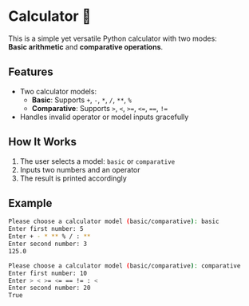 # Calculator 🧮

This is a simple yet versatile Python calculator with two modes:  
**Basic arithmetic** and **comparative operations**.

## Features

- Two calculator models:
  - **Basic**: Supports `+`, `-`, `*`, `/`, `**`, `%`
  - **Comparative**: Supports `>`, `<`, `>=`, `<=`, `==`, `!=`
- Handles invalid operator or model inputs gracefully

## How It Works

1. The user selects a model: `basic` or `comparative`
2. Inputs two numbers and an operator
3. The result is printed accordingly

## Example

```bash
Please choose a calculator model (basic/comparative): basic  
Enter first number: 5  
Enter + - * ** % / : **  
Enter second number: 3  
125.0
```

```bash
Please choose a calculator model (basic/comparative): comparative  
Enter first number: 10  
Enter > < >= <= == != : <  
Enter second number: 20  
True
```